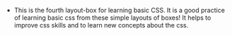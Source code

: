 - This is the fourth layout-box for learning basic CSS. It is a good practice of learning basic css from these simple layouts of boxes! It helps to improve css skills and to learn new concepts about the css.
